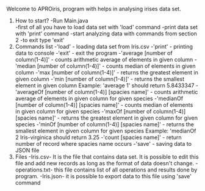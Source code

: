 Welcome to APROiris, program with helps in analysing irises data set.
1. How to start?
   -Run Main.java	 
   -first of all you have to load data set with 'load' command
   -print data set with 'print' command
   -start analyzing data with commands from section 2
   -to exit type 'exit'
2. Commands list
   -'load' - loading data set from Iris.csv
   -'print' - printing data to console
   -'exit' - exit the program
   -'average [number of column(1-4)]' - counts arithmetic average of elements in given column
   -'median [number of column(1-4)]' - counts median of elements in given column
   -'max [number of column(1-4)]' - returns the greatest element in given column
   -'min [number of column(1-4)]' - returns the smallest element in given column
   Example: 'average 1' should return 5.8433347
   -'averageOf [number of column(1-4)] [spacies name]' - counts arithmetic average of elements in given column for given species
   -'medianOf [number of column(1-4)] [spacies name]' - counts median of elements in given column for given species
   -'maxOf [number of column(1-4)] [spacies name]' - returns the greatest element in given column for given species
   -'minOf [number of column(1-4)] [spacies name]' - returns the smallest element in given column for given species
   Example: 'medianOf 2 Iris-virginica should return 3.25
   -'count [spacies name]' - return number of record where spacies name occurs
   -'save' - saving data to JSON file
3. Files
   -Iris.csv- It is the file that contains data set. It is possible to edit this file and add new records as long as the format of data doesn't change.
   -operations.txt- this file contains list of all operations and results done by program.
   -Iris.json- it is possible to export data to this file using 'save' command